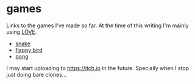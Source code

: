 # games

Links to the games I've made so far. At the time of this writing I'm mainly using [LÖVE](https://love2d.org/).

- [snake](https://github.com/evaporei/snake)
- [flappy bird](https://github.com/evaporei/flappy-bird)
- [pong](https://github.com/evaporei/pong)

I may start uploading to https://itch.io in the future. Specially when I stop just doing bare clones...
